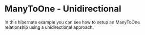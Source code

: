 # ManyToOne - Unidirectional

In this hibernate example you can see how to setup an ManyToOne relationship using a unidirectional approach.
